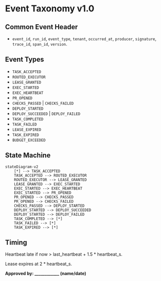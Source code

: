 # Event Taxonomy v1.0

## Common Event Header
- `event_id`, `run_id`, `event_type`, `tenant`, `occurred_at`, `producer`, `signature`, `trace_id`, `span_id`, `version`.

## Event Types
- `TASK_ACCEPTED`
- `ROUTED_EXECUTOR`
- `LEASE_GRANTED`
- `EXEC_STARTED`
- `EXEC_HEARTBEAT`
- `PR_OPENED`
- `CHECKS_PASSED` | `CHECKS_FAILED`
- `DEPLOY_STARTED`
- `DEPLOY_SUCCEEDED` | `DEPLOY_FAILED`
- `TASK_COMPLETED`
- `TASK_FAILED`
- `LEASE_EXPIRED`
- `TASK_EXPIRED`
- `BUDGET_EXCEEDED`

## State Machine
```mermaid
stateDiagram-v2
    [*] --> TASK_ACCEPTED
    TASK_ACCEPTED --> ROUTED_EXECUTOR
    ROUTED_EXECUTOR --> LEASE_GRANTED
    LEASE_GRANTED --> EXEC_STARTED
    EXEC_STARTED --> EXEC_HEARTBEAT
    EXEC_STARTED --> PR_OPENED
    PR_OPENED --> CHECKS_PASSED
    PR_OPENED --> CHECKS_FAILED
    CHECKS_PASSED --> DEPLOY_STARTED
    DEPLOY_STARTED --> DEPLOY_SUCCEEDED
    DEPLOY_STARTED --> DEPLOY_FAILED
    TASK_COMPLETED --> [*]
    TASK_FAILED --> [*]
    TASK_EXPIRED --> [*]
```

## Timing
Heartbeat late if now > last_heartbeat + 1.5 * heartbeat_s.

Lease expires at 2 * heartbeat_s.

**Approved by: ____________ (name/date)**
